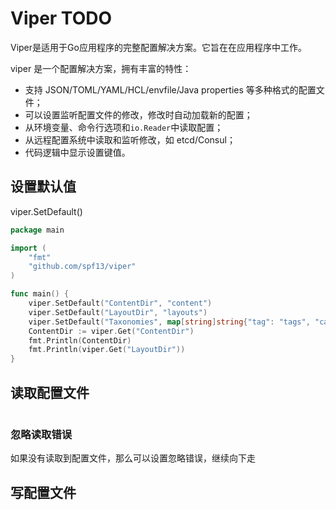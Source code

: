 # Viper TODO

Viper是适用于Go应用程序的完整配置解决方案。它旨在在应用程序中工作。

viper 是一个配置解决方案，拥有丰富的特性：

- 支持 JSON/TOML/YAML/HCL/envfile/Java properties 等多种格式的配置文件；
- 可以设置监听配置文件的修改，修改时自动加载新的配置；
- 从环境变量、命令行选项和`io.Reader`中读取配置；
- 从远程配置系统中读取和监听修改，如 etcd/Consul；
- 代码逻辑中显示设置键值。



## 设置默认值

viper.SetDefault()

```go
package main

import (
	"fmt"
	"github.com/spf13/viper"
)

func main() {
	viper.SetDefault("ContentDir", "content")
	viper.SetDefault("LayoutDir", "layouts")
	viper.SetDefault("Taxonomies", map[string]string{"tag": "tags", "category": "categories"})
	ContentDir := viper.Get("ContentDir")
	fmt.Println(ContentDir)
	fmt.Println(viper.Get("LayoutDir"))
}
```

## 读取配置文件



```go

```



### 忽略读取错误

如果没有读取到配置文件，那么可以设置忽略错误，继续向下走



## 写配置文件

